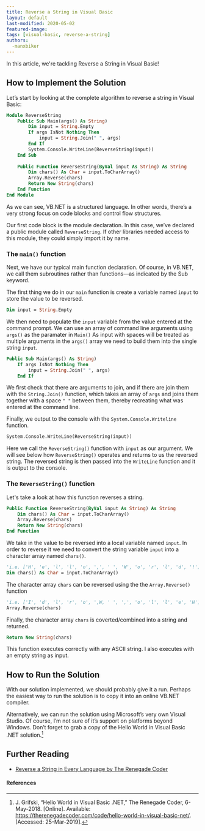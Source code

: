 ```yaml
---
title: Reverse a String in Visual Basic
layout: default
last-modified: 2020-05-02
featured-image:
tags: [visual-basic, reverse-a-string]
authors:
  -manxbiker
---
```


In this article, we're tackling Reverse a String in Visual Basic!

## How to Implement the Solution

Let’s start by looking at the complete algorithm to reverse a string in Visual Basic:

```vb
Module ReverseString
    Public Sub Main(args() As String)
        Dim input = String.Empty
        If args IsNot Nothing Then
            input = String.Join(" ", args)
        End If
        System.Console.WriteLine(ReverseString(input))
    End Sub
    
    Public Function ReverseString(ByVal input As String) As String
        Dim chars() As Char = input.ToCharArray()
        Array.Reverse(chars)
        Return New String(chars)
    End Function
End Module
```

As we can see, VB.NET is a structured language. In other words, there’s a very 
strong focus on code blocks and control flow structures.

Our first code block is the module declaration. In this case, we’ve declared a 
public module called `ReverseString`. If other libraries needed access to this module, 
they could simply import it by name.

### The `main()` function
Next, we have our typical main function declaration. Of course, in VB.NET, we 
call them subroutines rather than functions—as indicated by the Sub keyword.

The first thing we do in our `main` function is create a variable named `input` to store the value to be reversed.
```vb
Dim input = String.Empty
```
We then need to populate the `input` variable from the value entered at the command prompt. We can use an array of command line arguments using `args()` as the paramater in `Main()`
As input with spaces will be treated as multiple arguments in the `args()` array we need to build them into the single string `input`.
```vb
Public Sub Main(args() As String)
    If args IsNot Nothing Then
        input = String.Join(" ", args)
    End If
````
We first check that there are arguments to join, and if there are join them with the `String.Join()` function, which takes an array of `args` and joins them together with a space `" "` between them, thereby recreating what was entered at the command line.

Finally, we output to the console with the `System.Console.Writeline` function. 
```vb
System.Console.WriteLine(ReverseString(input))
```
Here we call the `ReverseString()` function with `input` as our argument. We will see below how `ReverseString()` operates and returns to us the reversed string. The reversed string is then passed into the `WriteLine` function and it is output to the console.

### The `ReverseString()` function
Let's take a look at how this function reverses a string.
```vb
Public Function ReverseString(ByVal input As String) As String
    Dim chars() As Char = input.ToCharArray()
    Array.Reverse(chars)
    Return New String(chars)
End Function
```
We take in the value to be reversed into a local variable named `input`.
In order to reverse it we need to convert the string variable `input` into a character array named `chars()`.
```vb
'i.e. ['H', 'e', 'l', 'l', 'o', ',', ' ', 'W', 'o', 'r', 'l', 'd', '!'] 
Dim chars() As Char = input.ToCharArray()
```
The character array `chars` can be reversed using the the `Array.Reverse()` function
```vb
'i.e. ['I', 'd', 'l', 'r', 'o', ',W, ' ', ',', 'o', 'l', 'l', 'e', 'H'] 
Array.Reverse(chars)
```
Finally, the character array `chars` is coverted/combined into a string and returned.
```vb
Return New String(chars)
```
This function executes correctly with any ASCII string. I also executes with an empty string as input.
## How to Run the Solution

With our solution implemented, we should probably give it a run. Perhaps the easiest 
way to run the solution is to copy it into an online VB.NET compiler.

Alternatively, we can run the solution using Microsoft’s very own Visual Studio. 
Of course, I’m not sure of it’s support on platforms beyond Windows. Don’t forget 
to grab a copy of the Hello World in Visual Basic .NET solution.[^1]

## Further Reading

- [Reverse a String in Every Language by The Renegade Coder][1]

[1]: https://therenegadecoder.com/series/reverse-a-string-in-every-language/

#### References

[^1]: J. Grifski, “Hello World in Visual Basic .NET,” The Renegade Coder, 6-May-2018. [Online]. Available: <https://therenegadecoder.com/code/hello-world-in-visual-basic-net/>. [Accessed: 25-Mar-2019].
